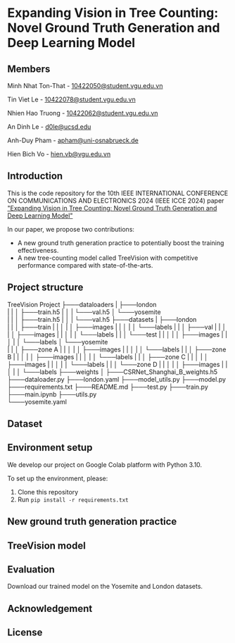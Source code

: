 # Expanding Vision in Tree Counting: Novel Ground Truth Generation and Deep Learning Model

## Members

Minh Nhat Ton-That - 10422050@student.vgu.edu.vn

Tin Viet Le - 10422078@student.vgu.edu.vn

Nhien Hao Truong - 10422062@student.vgu.edu.vn

An Dinh Le - d0le@ucsd.edu

Anh-Duy Pham - apham@uni-osnabrueck.de

Hien Bich Vo - hien.vb@vgu.edu.vn

## Introduction
This is the code repository for the 10th IEEE INTERNATIONAL CONFERENCE ON COMMUNICATIONS AND ELECTRONICS 2024 (IEEE ICCE 2024) paper ["Expanding Vision in
Tree Counting: Novel Ground Truth Generation and Deep Learning Model"](https://ieeexplore.ieee.org/document/10634677) 

In our paper, we propose two contributions:
- A new ground truth generation practice to potentially boost the training effectiveness.
- A new tree-counting model called TreeVision with competitive performance compared with state-of-the-arts.

## Project structure
TreeVision Project
├───dataloaders
|   ├───london                     
|   |   │   ├───train.h5
|   │   |   └───val.h5
│   └───yosemite                           
|   |   │   ├───train.h5
|   │   |   └───val.h5
├───datasets
|   ├───london                     
|   |   │   ├───train
|   |   │   |   │   ├───images
|   |   │   |   │   └───labels
|   |   │   ├───val
|   |   │   |   │   ├───images
|   |   │   |   │   └───labels
|   |   │   └───test
|   |   │   |   │   ├───images
|   |   │   |   │   └───labels
│   └───yosemite                           
|   |   │   ├───zone A
|   |   │   |   │   ├───images
|   |   │   |   │   └───labels
|   |   │   ├───zone B
|   |   │   |   │   ├───images
|   |   │   |   │   └───labels
|   |   │   ├───zone C
|   |   │   |   │   ├───images
|   |   │   |   │   └───labels
|   |   │   └───zone D
|   |   │   |   │   ├───images
|   |   │   |   │   └───labels
├───weights
│   ├───CSRNet_Shanghai_B_weights.h5 
├───dataloader.py
├───london.yaml
├───model_utils.py
├───model.py
├───requirements.txt
├───README.md
├───test.py
├───train.py
├───main.ipynb
├───utils.py  
└───yosemite.yaml                                    

## Dataset
[//]: # (Nhiên)

## Environment setup
We develop our project on Google Colab platform with Python 3.10.

To set up the environment, please:
 
 1. Clone this repository
 2. Run `pip install -r requirements.txt`

## New ground truth generation practice
[//]: # (Tinle)

## TreeVision model
[//]: # (Minh)

## Evaluation
Download our trained model on the Yosemite and London datasets.

[//]: # (Nhiên gắn cái link drive của từng file weight vào lần lượt chữ Yosemite và chữ london)

## Acknowledgement

## License
